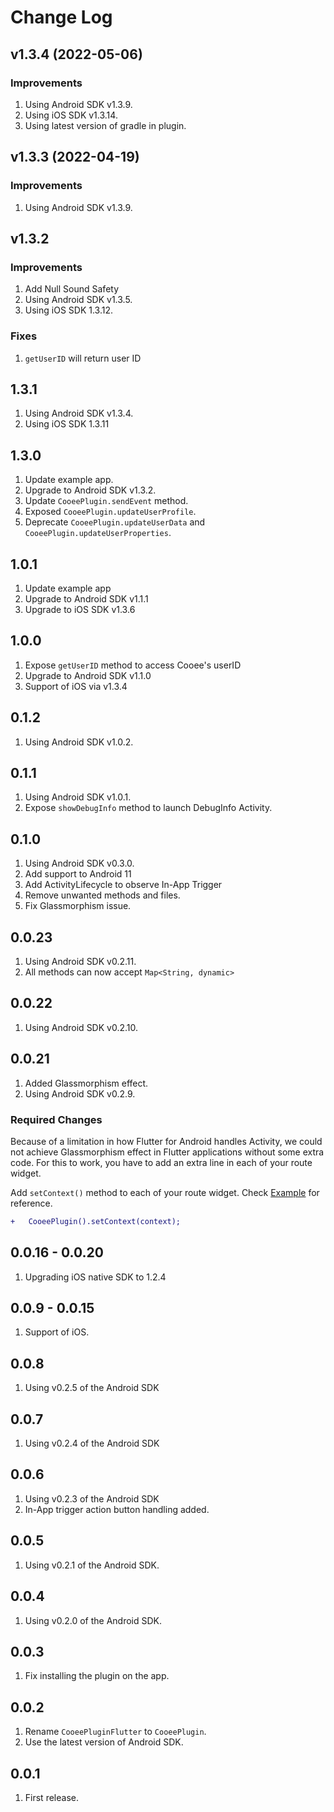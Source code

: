 # Change Log

## v1.3.4 (2022-05-06)

### Improvements

1. Using Android SDK v1.3.9.
2. Using iOS SDK v1.3.14.
3. Using latest version of gradle in plugin.

## v1.3.3 (2022-04-19)

### Improvements

1. Using Android SDK v1.3.9.

## v1.3.2

### Improvements

1. Add Null Sound Safety
2. Using Android SDK v1.3.5.
3. Using iOS SDK 1.3.12.

### Fixes

1. `getUserID` will return user ID

## 1.3.1

1. Using Android SDK v1.3.4.
2. Using iOS SDK 1.3.11

## 1.3.0

1. Update example app.
2. Upgrade to Android SDK v1.3.2.
3. Update `CooeePlugin.sendEvent` method.
4. Exposed `CooeePlugin.updateUserProfile`.
5. Deprecate `CooeePlugin.updateUserData` and `CooeePlugin.updateUserProperties`.

## 1.0.1

1. Update example app
2. Upgrade to Android SDK v1.1.1
3. Upgrade to iOS SDK v1.3.6

## 1.0.0

1. Expose `getUserID` method to access Cooee's userID
2. Upgrade to Android SDK v1.1.0
3. Support of iOS via v1.3.4

## 0.1.2

1. Using Android SDK v1.0.2.

## 0.1.1

1. Using Android SDK v1.0.1.
2. Expose `showDebugInfo` method to launch DebugInfo Activity.

## 0.1.0

1. Using Android SDK v0.3.0.
2. Add support to Android 11
3. Add ActivityLifecycle to observe In-App Trigger
4. Remove unwanted methods and files.
5. Fix Glassmorphism issue.

## 0.0.23

1. Using Android SDK v0.2.11.
2. All methods can now accept `Map<String, dynamic>`

## 0.0.22

1. Using Android SDK v0.2.10.

## 0.0.21

1. Added Glassmorphism effect.
2. Using Android SDK v0.2.9.

### Required Changes

Because of a limitation in how Flutter for Android handles Activity, we could not achieve Glassmorphism effect in Flutter applications
 without some extra code. For this to work, you have to add an extra line in each of your route widget.

Add `setContext()` method to each of your route widget. Check [Example](https://pub.dev/packages/cooee_plugin/example) for reference.
   
```diff
+   CooeePlugin().setContext(context);
```

## 0.0.16 - 0.0.20

1. Upgrading iOS native SDK to 1.2.4

## 0.0.9 - 0.0.15

1. Support of iOS.

## 0.0.8

1. Using v0.2.5 of the Android SDK

## 0.0.7

1. Using v0.2.4 of the Android SDK

## 0.0.6

1. Using v0.2.3 of the Android SDK
2. In-App trigger action button handling added.

## 0.0.5

1. Using v0.2.1 of the Android SDK.

## 0.0.4

1. Using v0.2.0 of the Android SDK.

## 0.0.3

1. Fix installing the plugin on the app.

## 0.0.2

1. Rename `CooeePluginFlutter` to `CooeePlugin`.
2. Use the latest version of Android SDK.

## 0.0.1

1. First release.
